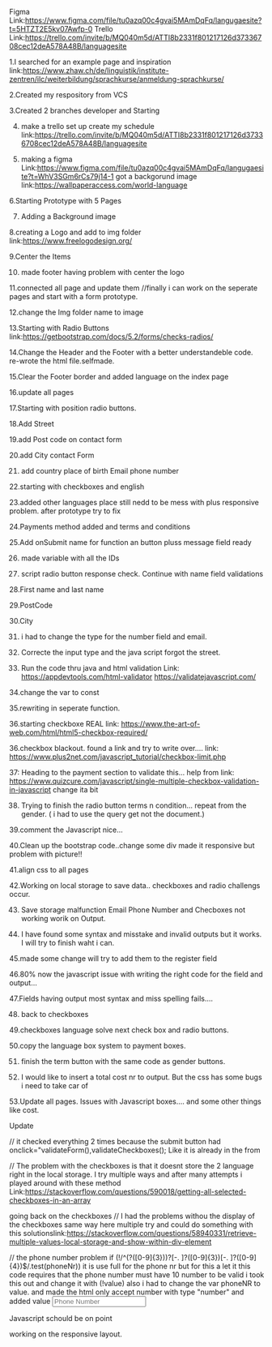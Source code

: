 Figma Link:https://www.figma.com/file/tu0azq00c4gvai5MAmDqFq/langugaesite?t=5HTZT2E5kv07Awfp-0
Trello Link:https://trello.com/invite/b/MQ040m5d/ATTI8b2331f801217126d37336708cec12deA578A48B/languagesite





1.I searched for an example page and inspiration
link:https://www.zhaw.ch/de/linguistik/institute-zentren/ilc/weiterbildung/sprachkurse/anmeldung-sprachkurse/

2.Created my respository from VCS

3.Created 2 branches developer and Starting

4. make a trello set up create my schedule link:https://trello.com/invite/b/MQ040m5d/ATTI8b2331f801217126d37336708cec12deA578A48B/languagesite

5. making a figma Link:https://www.figma.com/file/tu0azq00c4gvai5MAmDqFq/langugaesite?t=WhV3SGm6rCs79j14-1
got a backgorund image link:https://wallpaperaccess.com/world-language

6.Starting Prototype with 5 Pages

7. Adding a Background image
 
8.creating a Logo and add to img folder link:https://www.freelogodesign.org/

9.Center the Items

10. made footer having problem with center the logo

11.connected all page and update them
//finally i can work on the seperate pages and start with a form prototype.

12.change the Img folder name to image

13.Starting with Radio Buttons link:https://getbootstrap.com/docs/5.2/forms/checks-radios/

14.Change the Header and the Footer with a better understandeble code. re-wrote the html file.selfmade.

15.Clear the Footer border and added language on the index page

16.update all pages

17.Starting with position radio buttons.

18.Add Street

19.add Post code on contact form

20.add City contact Form

21. add country place of birth Email phone number

22.starting with checkboxes and english

23.added other languages place still nedd to be mess with plus responsive problem. after prototype try to fix

24.Payments method added and terms and conditions

25.Add onSubmit name for function an button pluss message field ready

26. made variable with all the IDs

27. script radio button response check. Continue with name field validations

28.First name and last name

29.PostCode

30.City

31. i had to change the type for the number field and email.

32. Correcte the input type and the java script forgot the street.

33. Run the code thru java and html validation Link:
https://appdevtools.com/html-validator
https://validatejavascript.com/

34.change the var to const

35.rewriting in seperate function.

36.starting checkboxe REAL link:
https://www.the-art-of-web.com/html/html5-checkbox-required/

36.checkbox blackout. found a link and try to write over.... link:
https://www.plus2net.com/javascript_tutorial/checkbox-limit.php

37: Heading to the payment section to validate this...
help from link:
https://www.quizcure.com/javascript/single-multiple-checkbox-validation-in-javascript
change ita bit

38. Trying to finish the radio button terms n condition...
repeat from the gender. ( i had to use the query get not the document.)

39.comment the Javascript nice...

40.Clean up the bootstrap code..change some div made it responsive but problem with picture!!

41.align css to all pages

42.Working on local storage to save data..
checkboxes and radio challengs occur.

43. Save storage malfunction Email Phone Number and Checboxes not working worik on Output.

44. I have found some syntax and misstake and invalid outputs but it works. I will try to finish waht i can.

45.made some change will try to add them to the register field

46.80% now the javascript issue with writing the right code for the field and output...

47.Fields having output most syntax and miss spelling fails....

48. back to checkboxes

49.checkboxes language solve next check box and radio buttons.

50.copy the language box system to payment boxes.

51. finish the term button with the same code as gender buttons.

52. I would like to insert a total cost nr to output. But the css has some bugs i need to take car of

53.Update all pages. Issues with Javascript boxes.... and some other things like cost.


Update

// it checked everything 2 times because the submit button had onclick="validateForm(),validateCheckboxes(); Like it is already in the from

// The problem with the checkboxes is that it doesnt store the 2 language right in the local storage.
I try multiple ways and after many attempts i played around with these method 
Link:https://stackoverflow.com/questions/590018/getting-all-selected-checkboxes-in-an-array

going back on the checkboxes
// I had the problems withou the display of the checkboxes same way here multiple try and
could do something with this solutionslink:https://stackoverflow.com/questions/58940331/retrieve-multiple-values-local-storage-and-show-within-div-element

// the phone number problem
if (!/^\(?([0-9]{3})\)?[-. ]?([0-9]{3})[-. ]?([0-9]{4})$/.test(phoneNr))
it is use full for the phone nr but for this a let it
this code requires that the phone number must have 10 number to be valid i 
took this out and change it with (!value) also i had to change the var phoneNR to value.
and made the html only accept number with type "number" and added value
<input class="form-control py-1" id="phoneNr" type="number" placeholder="Phone Number"
          data-sb-validations="required" />

Javascript schould be on point 

working on the responsive layout.





<!-- My first code form 
function validateForm() {
    // Get the gender radio buttons
    const maleRadio = document.getElementById("inlineRadio1");
    const femaleRadio = document.getElementById("inlineRadio2");
    const otherRadio = document.getElementById("inlineRadio3");

    const fname = document.getElementById('fname');
    const lname = document.getElementById('lname');
    const streetName=document.getElementById("streetName");
    const postCode=document.getElementById("postCode");
    const city=document.getElementById("city");
    const country=document.getElementById("country");
    const phoneNr=document.getElementById("phoneNr");
    const dateOfBirth=document.getElementById("dateOfBirth");
    const email=document.getElementById("email");
//checkboxes 
const english=document.getElementById("english");
const russian = document.getElementById("russian");
const german = document.getElementById("german");
const greek = document.getElementById("greek");
const french = document.getElementById("french");
const dutch = document.getElementById("dutch");
const spanish = document.getElementById("spanish");
const hungarian = document.getElementById("hungarian");
//billings variables
const bills = document.getElementById("bills");
const creditCard = document.getElementById("creditCard");
//Terms 
const TnC = document.getElementsByClassName("termsAndConditions");

      if (!maleRadio.checked && !femaleRadio.checked && !otherRadio.checked) {
      alert("Please select a gender");
      return false;
    }
    // validate name
    if (fname.value.length == 0) {
    alert("Please enter a First Name");
    return false;
  }
  if (lname.value.length == 0) {
    alert("Please enter a Last Name");
    return false;
  }
  //streetName
if (streetName.value.length == 0) {
    alert("Please enter a Street Name");
        return false;
}
  //checked postCode
  if (postCode.value < 5000 || postCode.value > 9000) { 
    alert("Please enter a Post Code");
    return false;
     }
     if (city.value.trim() == "") {
      alert("Please enter a City");
      return false;
     }
     if (country.value.trim() == "") {
      alert("Please enter a Country");
      return false;

     if (dateOfBirth.value.trim() == "") { 
      alert("Please enter a Date of Birth");
      return false;
     }
     if (!/^\(?([0-9]{3})\)?[-. ]?([0-9]{3})[-. ]?([0-9]{4})$/.test(phoneNr.value)) { 
        alert("Please enter a valid phone number");
        return false;
      }
     if (email.value.indexOf('@') === -1) {
      alert("Please enter an Email");
      return false;
     }

     return true;
} 
}

 -->